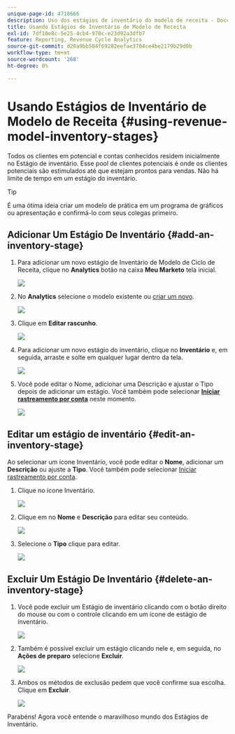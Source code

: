 ```yaml
---
unique-page-id: 4718666
description: Uso dos estágios de inventário do modelo de receita - Documentação do Marketo - Documentação do produto
title: Usando Estágios de Inventário de Modelo de Receita
exl-id: 7df10e8c-5e25-4cb4-970c-e23d92a3dfb7
feature: Reporting, Revenue Cycle Analytics
source-git-commit: d20a9bb584f69282eefae3704ce4be2179b29d0b
workflow-type: tm+mt
source-wordcount: '268'
ht-degree: 0%

---
```


# Usando Estágios de Inventário de Modelo de Receita {#using-revenue-model-inventory-stages}

Todos os clientes em potencial e contas conhecidos residem inicialmente no Estágio de inventário. Esse pool de clientes potenciais é onde os clientes potenciais são estimulados até que estejam prontos para vendas. Não há limite de tempo em um estágio do inventário.

>[!TIP]
>
>É uma ótima ideia criar um modelo de prática em um programa de gráficos ou apresentação e confirmá-lo com seus colegas primeiro.

## Adicionar Um Estágio De Inventário {#add-an-inventory-stage}

1. Para adicionar um novo estágio de Inventário de Modelo de Ciclo de Receita, clique no **Analytics** botão na caixa **Meu Marketo** tela inicial.

   ![](assets/image2015-4-27-11-3a54-3a41.png)

1. No **Analytics** selecione o modelo existente ou [criar um novo](/help/marketo/product-docs/reporting/revenue-cycle-analytics/revenue-cycle-models/create-a-new-revenue-model.md).

   ![](assets/image2015-4-27-14-3a31-3a53.png)

1. Clique em **Editar rascunho**.

   ![](assets/image2015-4-27-12-3a10-3a49.png)

1. Para adicionar um novo estágio do inventário, clique no **Inventário** e, em seguida, arraste e solte em qualquer lugar dentro da tela.

   ![](assets/image2015-4-28-13-3a9-3a37.png)

1. Você pode editar o Nome, adicionar uma Descrição e ajustar o Tipo depois de adicionar um estágio. Você também pode selecionar **[Iniciar rastreamento por conta](/help/marketo/product-docs/reporting/revenue-cycle-analytics/revenue-cycle-models/start-tracking-by-account-in-the-revenue-modeler.md)** neste momento.

   ![](assets/image2015-4-27-13-3a29-3a2.png)

## Editar um estágio de inventário {#edit-an-inventory-stage}

Ao selecionar um ícone Inventário, você pode editar o **Nome**, adicionar um **Descrição** ou ajuste a **Tipo**. Você também pode selecionar [Iniciar rastreamento por conta](/help/marketo/product-docs/reporting/revenue-cycle-analytics/revenue-cycle-models/start-tracking-by-account-in-the-revenue-modeler.md).

1. Clique no ícone Inventário.

   ![](assets/image2015-4-27-15-3a55-3a10.png)

1. Clique em no **Nome** e **Descrição** para editar seu conteúdo.

   ![](assets/image2015-4-27-13-3a34-3a58.png)

1. Selecione o **Tipo** clique para editar.

   ![](assets/image2015-4-27-13-3a36-3a52.png)

## Excluir Um Estágio De Inventário {#delete-an-inventory-stage}

1. Você pode excluir um Estágio de inventário clicando com o botão direito do mouse ou com o controle clicando em um ícone de estágio de inventário.

   ![](assets/image2015-4-28-13-3a0-3a20.png)

1. Também é possível excluir um estágio clicando nele e, em seguida, no **Ações de preparo** selecione **Excluir**.

   ![](assets/image2015-4-28-13-3a1-3a17.png)

1. Ambos os métodos de exclusão pedem que você confirme sua escolha. Clique em **Excluir**.

   ![](assets/image2015-4-28-13-3a5-3a26.png)

Parabéns! Agora você entende o maravilhoso mundo dos Estágios de Inventário.

